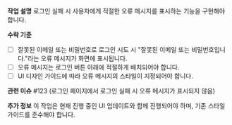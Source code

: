 **작업 설명**
로그인 실패 시 사용자에게 적절한 오류 메시지를 표시하는 기능을 구현해야 합니다.

**수락 기준**
- [ ] 잘못된 이메일 또는 비밀번호로 로그인 시도 시 "잘못된 이메일 또는 비밀번호입니다."라는 오류 메시지가 화면에 표시됩니다.
- [ ] 오류 메시지는 로그인 버튼 아래에 적절하게 배치되어야 합니다.
- [ ] UI 디자인 가이드에 따라 오류 메시지의 스타일이 지정되어야 합니다.

**관련 이슈**
#123 (로그인 페이지에서 로그인 실패 시 오류 메시지가 표시되지 않음)

**추가 정보**
이 작업은 현재 진행 중인 UI 업데이트와 함께 진행되어야 하며, 기존 스타일 가이드를 준수해야 합니다.